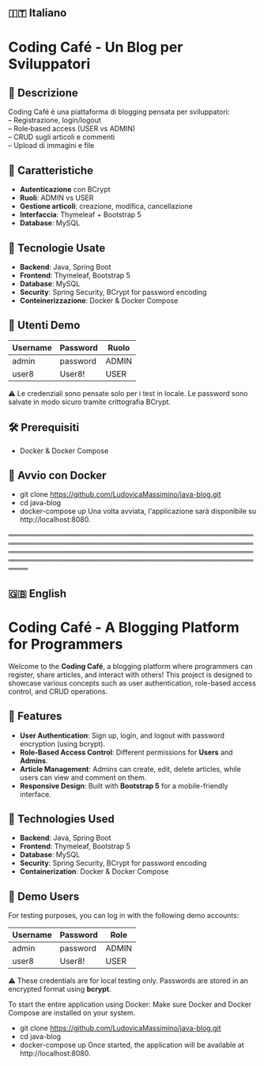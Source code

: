 ## 🇮🇹 Italiano

# Coding Café - Un Blog per Sviluppatori

## 📖 Descrizione
Coding Café è una piattaforma di blogging pensata per sviluppatori:  
– Registrazione, login/logout  
– Role‑based access (USER vs ADMIN)  
– CRUD sugli articoli e commenti  
– Upload di immagini e file  

## 🚀 Caratteristiche
- **Autenticazione** con BCrypt  
- **Ruoli**: ADMIN vs USER  
- **Gestione articoli**: creazione, modifica, cancellazione  
- **Interfaccia**: Thymeleaf + Bootstrap 5  
- **Database**: MySQL

## 🔧 Tecnologie Usate

- **Backend**: Java, Spring Boot
- **Frontend**: Thymeleaf, Bootstrap 5
- **Database**: MySQL
- **Security**: Spring Security, BCrypt for password encoding
- **Conteinerizzazione**: Docker & Docker Compose

## 👤 Utenti Demo

| Username | Password | Ruolo |
|----------|----------|-------|
| admin    | password | ADMIN |
| user8    | User8!   | USER  |

⚠️ Le credenziali sono pensate solo per i test in locale. Le password sono salvate in modo sicuro tramite crittografia BCrypt.

## 🛠 Prerequisiti 
- Docker & Docker Compose  

## 🐳 Avvio con Docker
- git clone https://github.com/LudovicaMassimino/java-blog.git
- cd java-blog
- docker-compose up
Una volta avviata, l'applicazione sarà disponibile su http://localhost:8080.




════════════════════════════════════════════════════════════════════════════════════════════════════════════════════════════════════════════════════════════════════════════════════════════════════════════




## 🇬🇧 English

# Coding Café - A Blogging Platform for Programmers

Welcome to the **Coding Café**, a blogging platform where programmers can register, share articles, and interact with others! This project is designed to showcase various concepts such as user authentication, role-based access control, and CRUD operations.

## 🚀 Features

- **User Authentication**: Sign up, login, and logout with password encryption (using bcrypt).
- **Role-Based Access Control**: Different permissions for **Users** and **Admins**.
- **Article Management**: Admins can create, edit, delete articles, while users can view and comment on them.
- **Responsive Design**: Built with **Bootstrap 5** for a mobile-friendly interface.

## 🔧 Technologies Used

- **Backend**: Java, Spring Boot
- **Frontend**: Thymeleaf, Bootstrap 5
- **Database**: MySQL
- **Security**: Spring Security, BCrypt for password encoding
- **Containerization**: Docker & Docker Compose

## 👤 Demo Users

For testing purposes, you can log in with the following demo accounts:

| Username | Password | Role  |
|----------|----------|-------|
| admin    | password | ADMIN |
| user8    | User8!   | USER  |

⚠️ These credentials are for local testing only. Passwords are stored in an encrypted format using **bcrypt**.

To start the entire application using Docker:
Make sure Docker and Docker Compose are installed on your system.
- git clone https://github.com/LudovicaMassimino/java-blog.git
- cd java-blog
- docker-compose up
Once started, the application will be available at http://localhost:8080.

